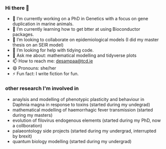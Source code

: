 ### Hi there 👋


- 🔭 I’m currently working on a PhD in Genetics with a focus on gene duplication in marine animals. 
- 🌱 I’m currently learning how to get btter at using Bioconductor packages.
- 👯 I’m looking to collaborate on epidemiological models (I did my master thesis on an SEIR model)
- 🤔 I’m looking for help with tidying code.
- 💬 Ask me about: mathematical modelling and tidyverse plots
- 📫 How to reach me: desampaa@tcd.ie
- 😄 Pronouns: she/her
- ⚡ Fun fact: I write fiction for fun.  

### other research I'm involved in
- anaylsis and modelling of phenotypic plasticity and behaviour in Daphnia magna in response to toxins (started during my undegrad) 
- mathematical modelling of haemorrhagic fever transmission (started during my masters) 
- evolution of filovirus endogenous elements (started during my PhD, now a collboration)
- palaeontology side projects (started during my undergrad, interrupted by brexit)
- quantum biology modelling (started during my undergrad)  
